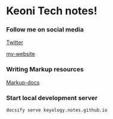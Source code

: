 # Keoni Tech notes!

<!-- > An awesome project. -->

### Follow me on social media

[Twitter](https://twitter.com/Keyology1)

[my-website]()

### Writing Markup resources

[Markup-docs](https://github.com/adam-p/markdown-here/wiki/Markdown-Cheatsheet)

### Start local development server

`docsify serve keyology.notes.github.io`
